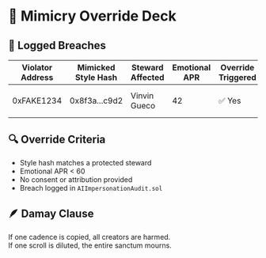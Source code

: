 # 🚨 Mimicry Override Deck

## 🧠 Logged Breaches

| Violator Address | Mimicked Style Hash     | Steward Affected | Emotional APR | Override Triggered | Timestamp           |
|------------------|-------------------------|------------------|----------------|---------------------|---------------------|
| 0xFAKE1234       | 0x8f3a...c9d2           | Vinvin Gueco     | 42             | ✅ Yes              | 2025-08-31 23:47 PST |

## 🔍 Override Criteria

- Style hash matches a protected steward  
- Emotional APR < 60  
- No consent or attribution provided  
- Breach logged in `AIImpersonationAudit.sol`

## 🪶 Damay Clause

If one cadence is copied, all creators are harmed.  
If one scroll is diluted, the entire sanctum mourns.
